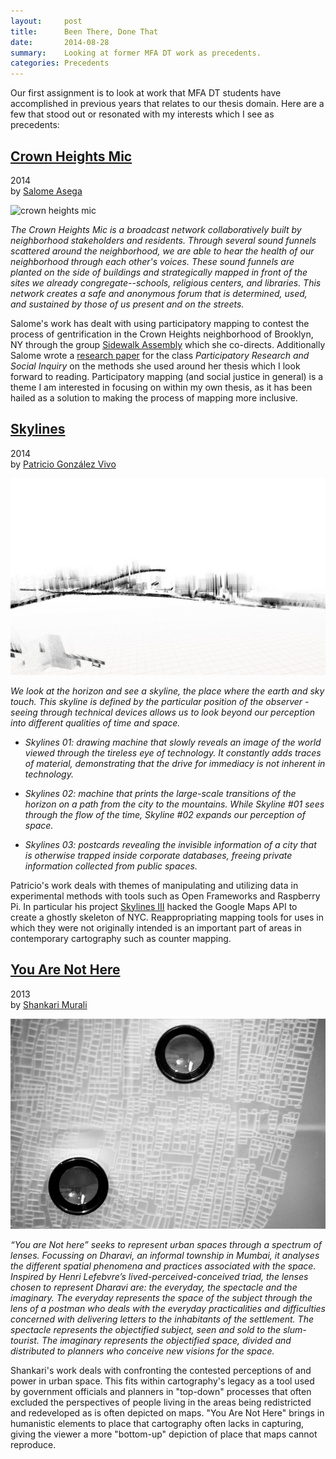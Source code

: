 ```yaml
---
layout:     post
title:      Been There, Done That
date:       2014-08-28 
summary:    Looking at former MFA DT work as precedents.
categories: Precedents
---
```


Our first assignment is to look at work that MFA DT students have accomplished in previous years that relates to our thesis domain. Here are a few that stood out or resonated with my interests which I see as precedents:

## [Crown Heights Mic](http://mfadt.parsons.edu/2014/project/crown-heights-mic)
2014  
by [Salome Asega](https://twitter.com/suhlomay)

![crown heights mic](http://mfadt.parsons.edu/2014/wp-content/uploads/2014/03/photo-2.jpg)

*The Crown Heights Mic is a broadcast network collaboratively built by neighborhood stakeholders and residents. Through several sound funnels scattered around the neighborhood, we are able to hear the health of our neighborhood through each other's voices. These sound funnels are planted on the side of buildings and strategically mapped in front of the sites we already congregate--schools, religious centers, and libraries. This network creates a safe and anonymous forum that is determined, used, and sustained by those of us present and on the streets.*

Salome's work has dealt with using participatory mapping to contest the process of gentrification in the Crown Heights neighborhood of Brooklyn, NY through the group [Sidewalk Assembly](http://sidewalkassembly.com/about) which she co-directs. Additionally Salome wrote a [research paper](../pdf/Asega_PAR_Final.pdf) for the class *Participatory Research and Social Inquiry* on the  methods she used around her thesis which I look forward to reading. Participatory mapping (and social justice in general) is a theme I am interested in focusing on within my own thesis, as it has been hailed as a solution to making the process of mapping more inclusive.

## [Skylines](http://mfadt.parsons.edu/2014/project/skylines)
2014  
by [Patricio González Vivo](http://www.patriciogonzalezvivo.com/)

![skylines](img/skylines-patricio.jpg)

*We look at the horizon and see a skyline, the place where the earth and sky touch. This skyline is defined by the particular position of the observer - seeing through technical devices allows us to look beyond our perception into different qualities of time and space.*

- *Skylines 01: drawing machine that slowly reveals an image of the world viewed through the tireless eye of technology. It constantly adds traces of material, demonstrating that the drive for immediacy is not inherent in technology.*

- *Skylines 02: machine that prints the large-scale transitions of the horizon on a path from the city to the mountains. While Skyline #01 sees through the flow of the time, Skyline #02 expands our perception of space.*

- *Skylines 03: postcards revealing the invisible information of a city that is otherwise trapped inside corporate databases, freeing private information collected from public spaces.*

Patricio's work deals with themes of manipulating and utilizing data in experimental methods with tools such as Open Frameworks and Raspberry Pi. In particular his project [Skylines III](https://vimeo.com/89982874) hacked the Google Maps API to create a ghostly skeleton of NYC. Reappropriating mapping tools for uses in which they were not originally intended is an important part of areas in contemporary cartography such as counter mapping.

## [You Are Not Here](http://shankarimurali.com/1/)
2013  
by [Shankari Murali](http://shankarimurali.com/about/)

![you are not here](img/you-are-not-here.jpg)

*“You are Not here” seeks to represent urban spaces through a spectrum of lenses. Focussing on Dharavi, an informal township in Mumbai, it analyses the different spatial phenomena and practices associated with the space. Inspired by Henri Lefebvre’s lived-perceived-conceived triad, the lenses chosen to represent Dharavi are: the everyday, the spectacle and the imaginary. The everyday represents the space of the subject through the lens of a postman who deals with the everyday practicalities and difficulties concerned with delivering letters to the inhabitants of the settlement. The spectacle represents the objectified subject, seen and sold to the slum-tourist. The imaginary represents the objectified space, divided and distributed to planners who conceive new visions for the space.*

Shankari's work deals with confronting the contested perceptions of and power in urban space. This fits within cartography's legacy as a tool used by government officials and planners in "top-down" processes that often excluded the perspectives of people living in the areas being redistricted and redeveloped as is often depicted on maps. "You Are Not Here" brings in humanistic elements to place that cartography often lacks in capturing, giving the viewer a more "bottom-up" depiction of place that maps cannot reproduce.
